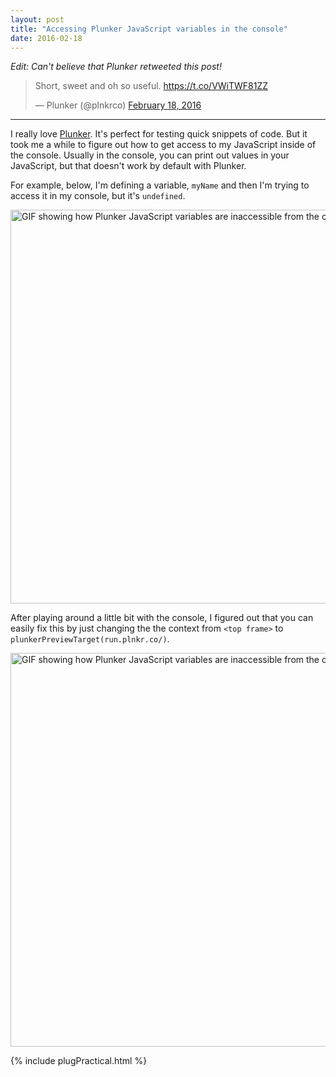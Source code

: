 ```yaml
---
layout: post
title: "Accessing Plunker JavaScript variables in the console"
date: 2016-02-18
---
```


*Edit: Can't believe that Plunker retweeted this post!*
<blockquote class="twitter-tweet" data-lang="en"><p lang="en" dir="ltr">Short, sweet and oh so useful. <a href="https://t.co/VWiTWF81ZZ">https://t.co/VWiTWF81ZZ</a></p>&mdash; Plunker (@plnkrco) <a href="https://twitter.com/plnkrco/status/700460901548351489">February 18, 2016</a></blockquote>
<script async src="//platform.twitter.com/widgets.js" charset="utf-8"></script>

<hr>

I really love <a href="http://plnkr.co" target="_blank">Plunker</a>. It's perfect for testing quick snippets of code. But it took me a while to figure 
out how to get access to my JavaScript inside of the console. Usually in the console, you can print out values in your 
JavaScript, but that doesn't work by default with Plunker. 

For example, below, I'm defining a variable, `myName` and then I'm trying to access it in my console, but it's 
`undefined`.

<img src="http://i.giphy.com/C7k4Gw0cF2kb6.gif" alt="GIF showing how Plunker JavaScript variables are inaccessible from the console" width="630px">

After playing around a little bit with the console, I figured out that you can easily fix this by just changing the 
the context from `<top frame>` to `plunkerPreviewTarget(run.plnkr.co/)`.

<img src="http://i.giphy.com/fSOGwRCPbZ06A.gif" alt="GIF showing how Plunker JavaScript variables are inaccessible from the console" width="630px">

{% include plugPractical.html %}